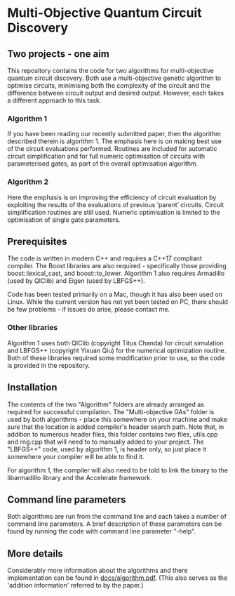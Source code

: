 # Multi-Objective Quantum Circuit Discovery

## Two projects - one aim

This repository contains the code for two algorithms for multi-objective quantum circuit discovery. Both use a multi-objective genetic algorithm to optimise circuits, minimising both the complexity of the circuit and the difference between circuit output and desired output. However, each takes a different approach to this task.

### Algorithm 1

If you have been reading our recently submitted paper, then the algorithm described therein is algorithm 1. The emphasis here is on making best use of the circuit evaluations performed. Routines are included for automatic circuit simplification and for full numeric optimisation of circuits with parameterised gates,  as part of the overall optimisation algorithm.

### Algorithm 2

Here the emphasis is on improving the efficiency of circuit evaluation by exploiting the results of the evaluations of previous ‘parent’ circuits. Circuit simplification routines are still used. Numeric optimisation is limited to the optimisation of single gate parameters.

## Prerequisites

The code is written in modern C++ and requires a C++17 compliant compiler. The Boost libraries are also required - specifically those providing boost::lexical_cast, and boost::to_lower. Algorithm 1 also requires Armadillo (used by QIClib) and Eigen (used by LBFGS++).

Code has been tested primarily on a Mac, though it has also been used on Linux. While the current version has not yet been tested on PC, there should be few problems - if issues do arise, please contact me.

### Other libraries

Algorithm 1 uses both QIClib (copyright Titus Chanda) for circuit simulation and LBFGS++ (copyright Yixuan Qiu) for the numerical optimization routine. Both of these libraries required some modification prior to use, so the code is provided in the repository.

## Installation

The contents of the two "Algorithm" folders are already arranged as required for successful compilation. The "Multi-objective GAs" folder is used by both algorithms - place this somewhere on your machine and make sure that the location is added compiler's header search path. Note that, in addition to numerous header files, this folder contains two files, utils.cpp and rng.cpp that will need to to manually added to your project. The "LBFGS++" code, used by algorithm 1, is header only, so just place it somewhere your compiler will be able to find it.

For algorithm 1, the compiler will also need to be told to link the binary to the libarmadillo library and the Accelerate framework.

## Command line parameters

Both algorithms are run from the command line and each takes a number of command line parameters. A brief description of these parameters can be found by running the code with command line parameter "-help". 

## More details

Considerably more information about the algorithms and there implementation can be found in [docs/algorithm.pdf](docs/algorithm.pdf). (This also serves as the 'addition information' referred to by the paper.)